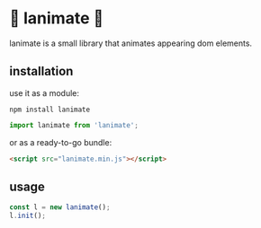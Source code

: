 # 🥤 lanimate 🥤

lanimate is a small library that animates appearing dom elements.

## installation

use it as a module:

```
npm install lanimate
```

```js
import lanimate from 'lanimate';
```

or as a ready-to-go bundle:

```html
<script src="lanimate.min.js"></script>
```

## usage

```js
const l = new lanimate();
l.init();
```

